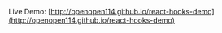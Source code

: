Live Demo: [http://openopen114.github.io/react-hooks-demo](http://openopen114.github.io/react-hooks-demo)

